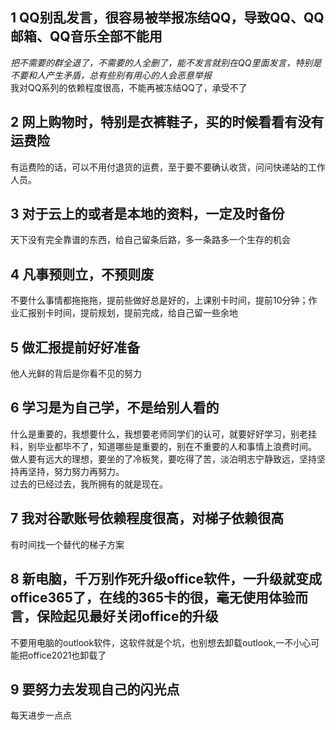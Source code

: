 ## 1 QQ别乱发言，很容易被举报冻结QQ，导致QQ、QQ邮箱、QQ音乐全部不能用
*把不需要的群全退了，不需要的人全删了，能不发言就别在QQ里面发言，特别是不要和人产生矛盾，总有些别有用心的人会恶意举报*\
我对QQ系列的依赖程度很高，不能再被冻结QQ了，承受不了
## 2 网上购物时，特别是衣裤鞋子，买的时候看看有没有运费险
有运费险的话，可以不用付退货的运费，至于要不要确认收货，问问快递站的工作人员。
## 3 对于云上的或者是本地的资料，一定及时备份
天下没有完全靠谱的东西，给自己留条后路，多一条路多一个生存的机会
## 4 凡事预则立，不预则废
不要什么事情都拖拖拖，提前些做好总是好的，上课别卡时间，提前10分钟；作业汇报别卡时间，提前规划，提前完成，给自己留一些余地
## 5 做汇报提前好好准备
他人光鲜的背后是你看不见的努力
## 6 学习是为自己学，不是给别人看的
什么是重要的，我想要什么，我想要老师同学们的认可，就要好好学习，别老挂科，别毕业都毕不了，知道哪些是重要的，别在不重要的人和事情上浪费时间。\
做人要有远大的理想，要坐的了冷板凳，要吃得了苦，淡泊明志宁静致远，坚持坚持再坚持，努力努力再努力。\
过去的已经过去，我所拥有的就是现在。
## 7 我对谷歌账号依赖程度很高，对梯子依赖很高
有时间找一个替代的梯子方案
## 8 新电脑，千万别作死升级office软件，一升级就变成office365了，在线的365卡的很，毫无使用体验而言，保险起见最好关闭office的升级
不要用电脑的outlook软件，这软件就是个坑，也别想去卸载outlook,一不小心可能把office2021也卸载了
## 9 要努力去发现自己的闪光点
每天进步一点点
